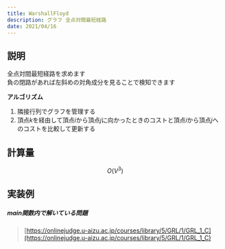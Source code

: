 ```yaml
---
title: WarshallFloyd
description: グラフ 全点対間最短経路
date: 2021/04/16
---
```


## 説明
全点対間最短経路を求めます  
負の閉路があれば左斜めの対角成分を見ることで検知できます

**アルゴリズム**  
1. 隣接行列でグラフを管理する
2. 頂点$k$を経由して頂点$i$から頂点$j$に向かったときのコストと頂点$i$から頂点$j$へのコストを比較して更新する

## 計算量
$$
O(V^{3})
$$

## 実装例

##### main関数内で解いている問題
> [https://onlinejudge.u-aizu.ac.jp/courses/library/5/GRL/1/GRL_1_C](https://onlinejudge.u-aizu.ac.jp/courses/library/5/GRL/1/GRL_1_C)

```cpp import=/assets/Library/graph/warshallfloyd.cpp
```
